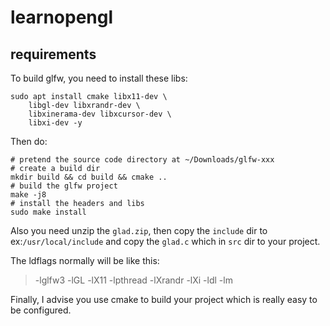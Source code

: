 # learnopengl

## requirements

To build glfw, you need to install these libs:
```shell
sudo apt install cmake libx11-dev \
    libgl-dev libxrandr-dev \
    libxinerama-dev libxcursor-dev \
    libxi-dev -y
```
Then do:
```shell
# pretend the source code directory at ~/Downloads/glfw-xxx
# create a build dir
mkdir build && cd build && cmake ..
# build the glfw project
make -j8
# install the headers and libs
sudo make install
```

Also you need unzip the `glad.zip`, then 
copy the `include` dir to ex:`/usr/local/include`
and copy the `glad.c` which in `src` dir to your project.

The ldflags normally will be like this:
> -lglfw3 -lGL -lX11 -lpthread -lXrandr -lXi -ldl -lm

Finally, I advise you use cmake to build your project
which is really easy to be configured.
